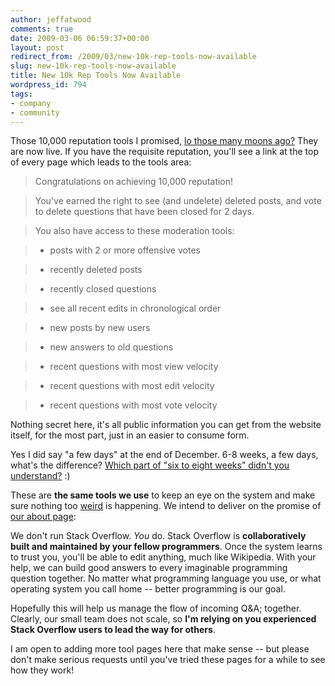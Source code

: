 ```yaml
---
author: jeffatwood
comments: true
date: 2009-03-06 06:59:37+00:00
layout: post
redirect_from: /2009/03/new-10k-rep-tools-now-available
slug: new-10k-rep-tools-now-available
title: New 10k Rep Tools Now Available
wordpress_id: 794
tags:
- company
- community
---
```



Those 10,000 reputation tools I promised, [lo those many moons ago?](http://blog.stackoverflow.com/2008/12/a-stack-overflow-holiday/) They are now live. If you have the requisite reputation, you'll see a link at the top of every page which leads to the tools area:





>

> 
> Congratulations on achieving 10,000 reputation!
> 
> 

> 
> You've earned the right to see (and undelete) deleted posts, and vote to delete questions that have been closed for 2 days.
> 
> 

> 
> You also have access to these moderation tools:
> 
> 

> 
> 

>   * posts with 2 or more offensive votes
> 

>   * recently deleted posts
>                

>   * recently closed questions
> 

>   * see all recent edits in chronological order
> 

>   * new posts by new users
> 

>   * new answers to old questions
> 

>   * recent questions with most view velocity
> 

>   * recent questions with most edit velocity
> 

>   * recent questions with most vote velocity
> 






Nothing secret here, it's all public information you can get from the website itself, for the most part, just in an easier to consume form.



Yes I did say "a few days" at the end of December. 6-8 weeks, a few days, what's the difference? [Which part of "six to eight weeks" didn't you understand?](http://blog.stackoverflow.com/2008/07/podcast-16/) :)



These are **the same tools we use** to keep an eye on the system and make sure nothing too [weird](http://blog.stackoverflow.com/2009/03/the-great-edit-wars/) is happening. We intend to deliver on the promise of [our about page](http://stackoverflow.com/about):





We don't run Stack Overflow. _You_ do. Stack Overflow is **collaboratively built and maintained by your fellow programmers**. Once the system learns to trust you, you'll be able to edit anything, much like Wikipedia. With your help, we can build good answers to every imaginable programming question together. No matter what programming language you use, or what operating system you call home -- better programming is our goal. 
>






Hopefully this will help us manage the flow of incoming Q&A; together. Clearly, our small team does not scale, so **I'm relying on you experienced Stack Overflow users to lead the way for others**.



I am open to adding more tool pages here that make sense -- but please don't make serious requests until you've tried these pages for a while to see how they work!

